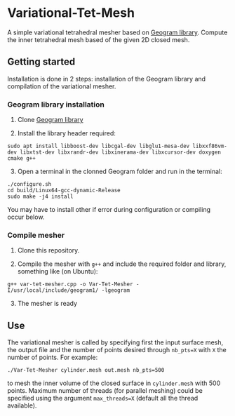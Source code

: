 # Variational-Tet-Mesh

A simple variational tetrahedral mesher based on [Geogram library](https://github.com/alicevision/geogram). 
Compute the inner tetrahedral mesh based of the given 2D closed mesh.

## Getting started

Installation is done in 2 steps: installation of the Geogram library and compilation of the variational mesher.

### Geogram library installation

1. Clone [Geogram library](https://github.com/alicevision/geogram)

2. Install the library header required:
```
sudo apt install libboost-dev libcgal-dev libglu1-mesa-dev libxxf86vm-dev libxtst-dev libxrandr-dev libxinerama-dev libxcursor-dev doxygen cmake g++
```

3. Open a terminal in the clonned Geogram folder and run in the terminal:
```
./configure.sh
cd build/Linux64-gcc-dynamic-Release
sudo make -j4 install
```
You may have to install other if error during configuration or compiling occur below.


### Compile mesher

1. Clone this repository.

2. Compile the mesher with `g++` and include the required folder and library, something like (on Ubuntu):
```
g++ var-tet-mesher.cpp -o Var-Tet-Mesher -I/usr/local/include/geogram1/ -lgeogram
```

3. The mesher is ready


## Use

The variational mesher is called by specifying first the input surface mesh, the output file and the number of points desired through `nb_pts=X` with `X` the number of points.
For example:
```
./Var-Tet-Mesher cylinder.mesh out.mesh nb_pts=500
```
to mesh the inner volume of the closed surface in `cylinder.mesh` with 500 points.
Maximum number of threads (for parallel meshing) could be specified using the argument `max_threads=X` (default all the thread available).
